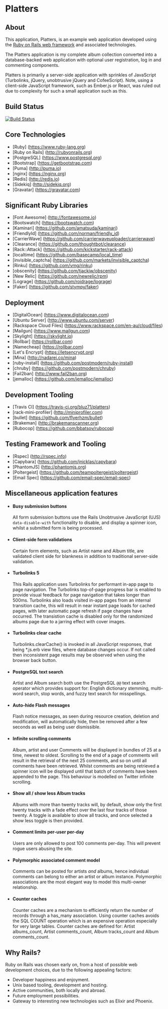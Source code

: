 Platters
========

About
-----
This application, Platters, is an example web application developed using the
[Ruby on Rails web framework](http://rubyonrails.org) and associated technologies.

The Platters application is my complete album collection converted into a
database-backed web application with optional user registration, log in and
commenting components.

Platters is primarily a server-side application with sprinkles of JavaScript
(Turbolinks, jQuery, unobtrusive jQuery and CofeeScript). Note, using a
client-side JavaScript framework, such as Ember.js or React, was ruled out due
to complexity for such a small application such as this.

Build Status
------------
[![Build Status](https://travis-ci.org/bluz71/platters.svg?branch=master)](https://travis-ci.org/bluz71/platters)

Core Technologies
-----------------
  * [Ruby] (https://www.ruby-lang.org)
  * [Ruby on Rails] (http://rubyonrails.org)
  * [PostgreSQL] (https://www.postgresql.org)
  * [Bootstrap] (https://getbootstrap.com)
  * [Puma] (http://puma.io)
  * [nginx] (https://nginx.org)
  * [Redis] (http://redis.io)
  * [Sidekiq] (http://sidekiq.org)
  * [Gravatar] (https://gravatar.com)

Significant Ruby Libraries
--------------------------
  * [Font Awesome] (http://fontawesome.io)
  * [Bootswatch] (https://bootswatch.com)
  * [Kaminari] (https://github.com/amatsuda/kaminari)
  * [FriendlyId] (https://github.com/norman/friendly_id)
  * [CarrierWave] (https://github.com/carrierwaveuploader/carrierwave)
  * [Clearance] (https://github.com/thoughtbot/clearance)
  * [Rack::Attack] (https://github.com/kickstarter/rack-attack)
  * [localtime] (https://github.com/basecamp/local_time)
  * [invisible_captcha] (https://github.com/markets/invisible_captcha)
  * [Rinku] (https://github.com/vmg/rinku)
  * [obscenity] (https://github.com/tjackiw/obscenity)
  * [New Relic] (https://github.com/newrelic/rpm)
  * [Lograge] (https://github.com/roidrage/lograge)
  * [Faker] (https://github.com/stympy/faker)

Deployment
----------

  * [DigitalOcean] (https://www.digitalocean.com)
  * [Ubuntu Server] (http://www.ubuntu.com/server)
  * [Rackspace Cloud Files] (https://www.rackspace.com/en-au/cloud/files)
  * [Mailgun] (https://www.mailgun.com)
  * [Skylight] (https://skylight.io)
  * [Rollbar] (https://rollbar.com)
  * [Namecheap] (https://rollbar.com)
  * [Let's Encrypt] (https://letsencrypt.org)
  * [Mina] (http://nadarei.co/mina)
  * [ruby-install] (https://github.com/postmodern/ruby-install)
  * [chruby] (https://github.com/postmodern/chruby)
  * [Fail2ban] (http://www.fail2ban.org)
  * [jemalloc] (https://github.com/jemalloc/jemalloc)

Development Tooling
-------------------
  * [Travis CI] (https://travis-ci.org/bluz71/platters)
  * [rack-mini-profiler] (http://miniprofiler.com)
  * [bullet] (https://github.com/flyerhzm/bullet)
  * [Brakeman] (http://brakemanscanner.org)
  * [Rubocop] (https://github.com/bbatsov/rubocop)

Testing Framework and Tooling
-----------------------------
  * [Rspec] (http://rspec.info)
  * [Capybara] (https://github.com/jnicklas/capybara)
  * [PhantomJS] (http://phantomjs.org)
  * [Poltergeist] (https://github.com/teampoltergeist/poltergeist)
  * [Email Spec] (https://github.com/email-spec/email-spec)

Miscellaneous application features
----------------------------------
  * #### Busy submission buttons
    All form submission buttons use the Rails Unobtrusive JavaScript (UJS)
    `data-disable-with` functionality to disable, and display a spinner icon,
    whilst a submitted form is being processed.

  * #### Client-side form validations
    Certain form elements, such as Artist name and Album title, are validated
    client side for blankness in addition to traditional server-side
    validation.

  * #### Turbolinks 5
    This Rails application uses Turbolinks for performant in-app page to page
    navigation. The Turbolinks top-of-page progress bar is enabled to provide
    visual feedback for page navigation that takes longer than 500ms.
    Turbolinks also loads visited in-app pages from an internal transition
    cache, this will result in near instant page loads for cached pages, with
    later automatic page refresh if page changes have occurred. The transistion
    cache is disabled only for the randomized albums page due to a jarring
    effect with cover images. 

  * #### Turbolinks clear cache
    Turbolinks.clearCache() is invoked in all JavaScript responses, that being
    *.js.erb view files, where database changes occur. If not called then
    inconsistent page results may be observed when using the browser back
    button.

  * #### PostgreSQL text search
    Artist and Album search both use the PostgreSQL `@@` text search operator
    which provides support for: English dictionary stemming, multi-word search,
    stop words, and fuzzy text search for misspellings.

  * #### Auto-hide Flash messages
    Flash notice messages, as seen during resource creation, deletion and
    modification, will automatically hide, then be removed after a few seconds
    as well as being user dismissible.

  * #### Infinite scrolling comments
    Album, artist and user Comments will be displayed in bundles of 25 at a
    time, newest to oldest. Scrolling to the end of a page of comments will
    result in the retrieval of the next 25 comments, and so on until all
    comments have been retrieved. Whilst comments are being retrieved a
    spinner icon will be displayed until that batch of comments have been
    appended to the page. This behaviour is modelled on Twitter infinite
    scrolling.

  * #### Show all / show less Album tracks
    Albums with more than twenty tracks will, by default, show only the first
    twenty tracks with a fade effect over the last four tracks of those twenty.
    A toggle is available to show all tracks, and once selected a show less
    toggle is then provided.

  * #### Comment limits per-user per-day
    Users are only allowed to post 100 comments per-day. This will prevent
    rogue users abusing the site.

  * #### Polymorphic associated comment model
    Comments can be posted for artists *and* albums, hence individual comments
    can belong to either an artist or album instance. Polymorphic associations
    are the most elegant way to model this multi-owner relationship.

  * #### Counter caches
    Counter caches are a mechanism to efficiently return the number of records
    through a has_many association. Using counter caches avoids the SQL COUNT
    operation which is an expensive operation especially for very large tables.
    Counter caches are defined for: Artist albums_count, Artist comments_count,
    Album tracks_count and Album comments_count.

Why Rails?
----------
Ruby on Rails was chosen early on, from a host of possible web development
choices, due to the following appealing factors:

  * Developer happiness and enjoyment.
  * Unix based tooling, development and hosting.
  * Active communities, both locally and abroad.
  * Future employment possibilities.
  * Gateway to interesting new technologies such as Elixir and Phoenix.
